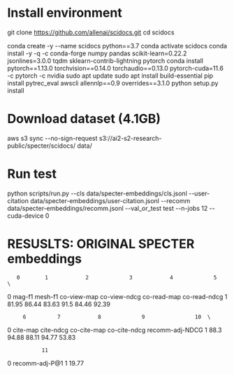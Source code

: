 # Install environment
git clone https://github.com/allenai/scidocs.git
cd scidocs

conda create -y --name scidocs python==3.7
conda activate scidocs
conda install -y -q -c conda-forge numpy pandas scikit-learn=0.22.2 jsonlines=3.0.0 tqdm sklearn-contrib-lightning pytorch
conda install pytorch==1.13.0 torchvision==0.14.0 torchaudio==0.13.0 pytorch-cuda=11.6 -c pytorch -c nvidia
sudo apt update
sudo apt install build-essential
pip install pytrec_eval awscli allennlp==0.9 overrides==3.1.0
python setup.py install

# Download dataset (4.1GB)
aws s3 sync --no-sign-request s3://ai2-s2-research-public/specter/scidocs/ data/

# Run test
python scripts/run.py --cls data/specter-embeddings/cls.jsonl --user-citation data/specter-embeddings/user-citation.jsonl --recomm data/specter-embeddings/recomm.jsonl --val_or_test test --n-jobs 12 --cuda-device 0


# RESUSLTS: ORIGINAL SPECTER embeddings
       0        1            2             3            4             5   \
0  mag-f1  mesh-f1  co-view-map  co-view-ndcg  co-read-map  co-read-ndcg
1   81.95    86.44        83.63          91.5        84.46         92.39

         6          7            8             9                10  \
0  cite-map  cite-ndcg  co-cite-map  co-cite-ndcg  recomm-adj-NDCG
1      88.3      94.88        88.11         94.77            53.83

               11
0  recomm-adj-P@1
1           19.77